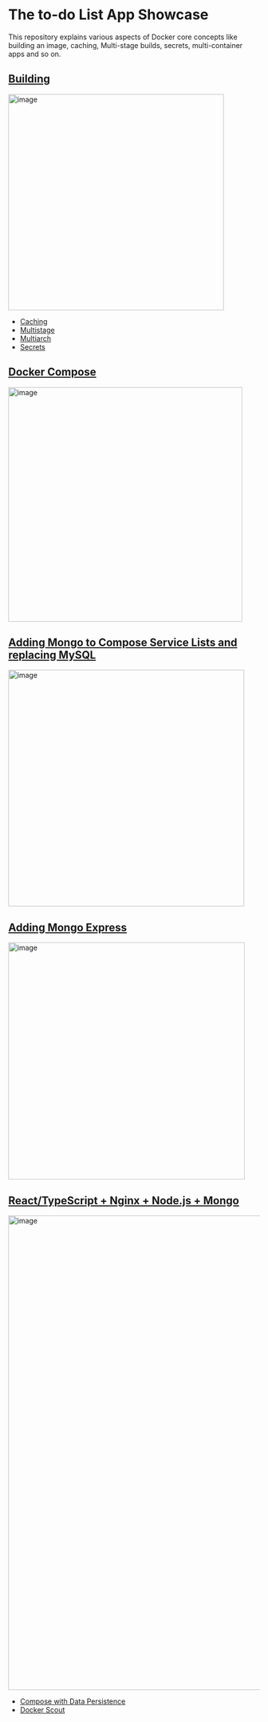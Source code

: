 # The to-do List App Showcase

This repository explains various aspects of Docker core concepts like building an image, caching, Multi-stage builds, secrets, multi-container apps and so on.



## [Building](https://github.com/ajeetraina/todo-list/blob/main/build/README.md)

<img width="432" alt="image" src="https://github.com/ajeetraina/todo-list/assets/313480/d1660d76-b591-4257-a0b2-b2ec637b6363">


- [Caching](https://github.com/ajeetraina/todo-list/blob/main/caching/README.md)
- [Multistage](https://github.com/ajeetraina/todo-list/blob/main/multistage/README.md)
- [Multiarch](https://github.com/ajeetraina/todo-list/blob/main/multiarch/README.md)
- [Secrets](https://github.com/ajeetraina/todo-list/blob/main/secrets/README.md)

##  [Docker Compose](https://github.com/ajeetraina/todo-list/blob/main/compose/README.md)

<img width="469" alt="image" src="https://github.com/ajeetraina/todo-list/assets/313480/b6c803e5-4de1-451a-9d59-7ec3e0d59712">


##  [Adding Mongo to Compose Service Lists and replacing MySQL](https://github.com/ajeetraina/todo-list/blob/main/using-compose/using-mongo/README.md)

<img width="473" alt="image" src="https://github.com/ajeetraina/todo-list/assets/313480/f058995e-75e0-4471-8851-15cbf867a809">


## [Adding Mongo Express](https://github.com/ajeetraina/todo-list/blob/main/using-compose/mongoexpress/docker-compose.yml)

<img width="474" alt="image" src="https://github.com/ajeetraina/todo-list/assets/313480/da5a0b1c-9051-495f-99fc-ac984cda198b">


## [React/TypeScript + Nginx + Node.js + Mongo]()

<img width="949" alt="image" src="https://github.com/ajeetraina/todo-list/assets/313480/b54976ee-55ae-405c-b09e-7f5450d68da5">




- [Compose with Data Persistence](https://github.com/ajeetraina/todo-list/blob/main/compose/README.md)
- [Docker Scout](https://github.com/ajeetraina/todo-list/blob/main/scout/README.md)

